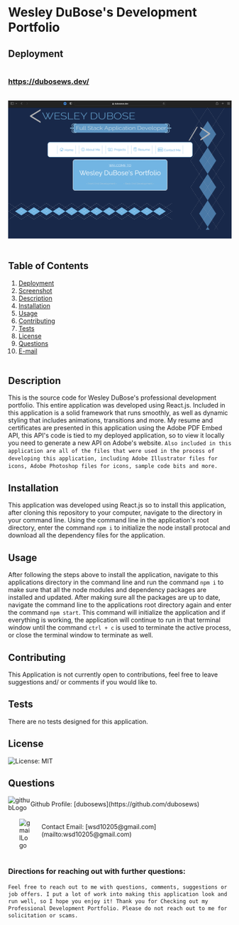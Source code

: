 # Wesley DuBose's Development Portfolio <br>

## Deployment
<a href="https://dubosews.dev" style="display: flex; justify-content: center;">

  ### https://dubosews.dev/ 
  <br><img src="./src/img/dubosewsPortfolioScreenshotREADME.png" alt="readmeScreenshot" />
</a><br><br>

## Table of Contents
  1. [Deployment](#deployment)
  2. [Screenshot](#screenshot)
  3. [Description](#description) 
  4. [Installation](#installation)
  5. [Usage](#usage)  
  6. [Contributing](#contributing)
  7. [Tests](#tests)
  8. [License](#license)
  9. [Questions](#questions)
  10. [E-mail](#e-mail)
<br><br>

## Description
This is the source code for Wesley DuBose's professional development portfolio. This entire application was developed using React.js. Included in this application is a solid framework that runs smoothly, as well as dynamic styling that includes animations, transitions and more. My resume and certificates are presented in this application using the Adobe PDF Embed API, this API's code is tied to my deployed application, so to view it locally you need to generate a new API on Adobe's website. 
```Also included in this application are all of the files that were used in the process of developing this application, including Adobe Illustrator files for icons, Adobe Photoshop files for icons, sample code bits and more.```

## Installation
This application was developed using React.js so to install this application, after cloning this repository to your computer, navigate to the directory in your command line. Using the command line in the application's root directory, enter the command ```npm i``` to initialize the node install protocal and download all the dependency files for the application.

## Usage
After following the steps above to install the application, navigate to this applications directory in the command line and run the command ```npm i``` to make sure that all the node modules and dependency packages are installed and updated. After making sure all the packages are up to date, navigate the command line to the applications root directory again and enter the command ```npm start```. This command will initialize the application and if everything is working, the application will continue to run in that terminal window until the command ```ctrl + c``` is used to terminate the active process, or close the terminal window to terminate as well.

## Contributing
This Application is not currently open to contributions, feel free to leave suggestions and/ or comments if you would like to. 

## Tests
There are no tests designed for this application.

## License
![License: MIT](https://img.shields.io/badge/License-MIT-yellow.svg)

## Questions
<div style="display: flex; flex-direction: row; align-items: center;">
  <img src="./src/img/githubLogo.png" style="width: 10%" alt="githubLogo"></img>
  Github Profile: [dubosews](https://github.com/dubosews)
</div><br>


<div style="display: flex; flex-direction: row; align-items: center;">
  <img src="./misc/contact%20icons/contactGmail.png" style="width: 5%; margin-right: 25px; margin-left: 25px;" alt="gmailLogo"></img>
  Contact Email: [wsd10205@gmail.com](mailto:wsd10205@gmail.com)<br><br>
</div><br>



### Directions for reaching out with further questions:
    Feel free to reach out to me with questions, comments, suggestions or job offers. I put a lot of work into making this application look and run well, so I hope you enjoy it! Thank you for Checking out my Professional Development Portfolio. Please do not reach out to me for solicitation or scams. 
